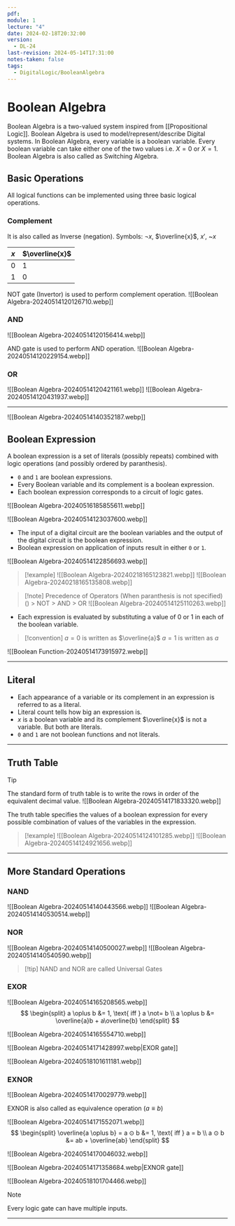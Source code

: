 ```yaml
---
pdf: 
module: 1
lecture: "4"
date: 2024-02-18T20:32:00
version:
  - DL-24
last-revision: 2024-05-14T17:31:00
notes-taken: false
tags:
  - DigitalLogic/BooleanAlgebra
---
```

# Boolean Algebra
Boolean Algebra is a two-valued system inspired from [[Propositional Logic]].
Boolean Algebra is used to model/represent/describe Digital systems.
In Boolean Algebra, every variable is a boolean variable. Every boolean variable can take either one of the two values i.e. $X = 0$ or $X = 1$.
Boolean Algebra is also called as Switching Algebra.

## Basic Operations
All logical functions can be implemented using three basic logical operations.

### Complement
It is also called as Inverse (negation). 
Symbols:  $\neg x$, $\overline{x}$, $x'$, ~$x$ 

| $x$ | $\overline{x}$ |
| --- | -------------- |
| 0   | 1              |
| 1   | 0              |
NOT gate (Invertor) is used to perform complement operation.
![[Boolean Algebra-20240514120126710.webp]]

### AND

![[Boolean Algebra-20240514120156414.webp]]

AND gate is used to perform AND operation.
![[Boolean Algebra-20240514120229154.webp]]

### OR

![[Boolean Algebra-20240514120421161.webp]]
![[Boolean Algebra-20240514120431937.webp]]

---
![[Boolean Algebra-20240514140352187.webp]]

## Boolean Expression
A boolean expression is a set of literals (possibly repeats) combined with logic operations (and possibly ordered by paranthesis).

- `0` and `1` are boolean expressions.
- Every Boolean variable and its complement is a boolean expression.
- Each boolean expression corresponds to a circuit of logic gates. 

![[Boolean Algebra-20240516185855611.webp]]

![[Boolean Algebra-20240514123037600.webp]]

- The input of a digital circuit are the boolean variables and the output of the digital circuit is the boolean expression.
- Boolean expression on application of inputs result in either `0` or `1`.

![[Boolean Algebra-20240514122856693.webp]]

> [!example] 
> ![[Boolean Algebra-20240218165123821.webp]]
> ![[Boolean Algebra-20240218165135808.webp]]

> [!note] Precedence of Operators (When paranthesis is not specified)
> () > NOT > AND > OR
> ![[Boolean Algebra-20240514125110263.webp]]

- Each expression is evaluated by substituting a value of 0 or 1 in each of the boolean variable.

> [!convention] 
> $a = 0$ is written as $\overline{a}$
> $a = 1$ is written as $a$

![[Boolean Function-20240514173915972.webp]]

---
## Literal
- Each appearance of a variable or its complement in an expression is referred to as a literal.
- Literal count tells how big an expression is.
- $x$ is a boolean variable and its complement $\overline{x}$ is not a variable. But both are literals.
- `0` and `1` are not boolean functions and not literals.

---
## Truth Table

> [!tip] 
> The standard form of truth table is to write the rows in order of the equivalent decimal value.
> ![[Boolean Algebra-20240514171833320.webp]]

The truth table specifies the values of a boolean expression for every possible combination of values of the variables in the expression.

> [!example] 
> ![[Boolean Algebra-20240514124101285.webp]]
> ![[Boolean Algebra-20240514124921656.webp]]

---
## More Standard Operations
### NAND
![[Boolean Algebra-20240514140443566.webp]]
![[Boolean Algebra-20240514140530514.webp]]
### NOR
![[Boolean Algebra-20240514140500027.webp]]
![[Boolean Algebra-20240514140540590.webp]]

> [!tip] NAND and NOR are called Universal Gates

### EXOR
![[Boolean Algebra-20240514165208565.webp]]
$$
\begin{split}
a \oplus b &= 1, \text{ iff } a \not= b \\
a \oplus b &= \overline{a}b + a\overline{b}
\end{split}
$$

![[Boolean Algebra-20240514165554710.webp]]

![[Boolean Algebra-20240514171428997.webp|EXOR gate]]

![[Boolean Algebra-20240518101611181.webp]]
### EXNOR
![[Boolean Algebra-20240514170029779.webp]]

EXNOR is also called as equivalence operation ($a \equiv b$)

![[Boolean Algebra-20240514171552071.webp]]
$$
\begin{split}
\overline{a \oplus b} = a ⊙ b &= 1, \text{ iff } a = b \\
a ⊙ b &= ab + \overline{ab}
\end{split}
$$

![[Boolean Algebra-20240514170046032.webp]]

![[Boolean Algebra-20240514171358684.webp|EXNOR gate]]

![[Boolean Algebra-20240518101704466.webp]]

> [!note] 
> Every logic gate can have multiple inputs.

---

